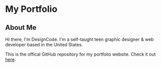 # My Portfolio
## About Me
Hi there, I'm DesignCode. I'm a self-taught teen graphic designer & web developer based in the United States. 

This is the offical GitHub repository for my portfolio website. Check it out [here](https://designcode06.github.io).
